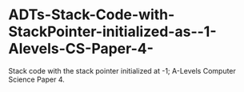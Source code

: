 # ADTs-Stack-Code-with-StackPointer-initialized-as--1-Alevels-CS-Paper-4-

Stack code with the stack pointer initialized at -1; A-Levels Computer Science Paper 4.
